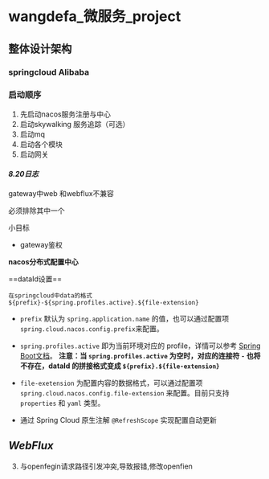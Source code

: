 # wangdefa_微服务_project

## 整体设计架构

### springcloud Alibaba

### 启动顺序

1. 先启动nacos服务注册与中心
2. 启动skywalking 服务追踪（可选）
3. 启动mq
4. 启动各个模块
5. 启动网关



#### _8.20日志_

gateway中web 和webflux不兼容

必须排除其中一个



小目标

- gateway鉴权

 

**nacos分布式配置中心**

==dataId设置==

```
在springcloud中data的格式
${prefix}-${spring.profiles.active}.${file-extension}
```

- `prefix` 默认为 `spring.application.name` 的值，也可以通过配置项 `spring.cloud.nacos.config.prefix`来配置。
- `spring.profiles.active` 即为当前环境对应的 profile，详情可以参考 [Spring Boot文档](https://docs.spring.io/spring-boot/docs/current/reference/html/boot-features-profiles.html#boot-features-profiles)。 **注意：当 `spring.profiles.active` 为空时，对应的连接符 `-` 也将不存在，dataId 的拼接格式变成 `${prefix}.${file-extension}`**

- `file-exetension` 为配置内容的数据格式，可以通过配置项 `spring.cloud.nacos.config.file-extension` 来配置。目前只支持 `properties` 和 `yaml` 类型。
- 通过 Spring Cloud 原生注解 `@RefreshScope` 实现配置自动更新

## _WebFlux_



3. 与openfegin请求路径引发冲突,导致报错,修改openfien